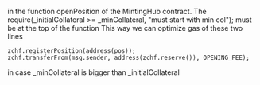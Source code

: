 in the function openPosition of the MintingHub contract. The require(_initialCollateral >= _minCollateral, "must start with min col"); must be at the top of the function
This way we can optimize gas of these two lines 
```
zchf.registerPosition(address(pos));
zchf.transferFrom(msg.sender, address(zchf.reserve()), OPENING_FEE);
```

in case _minCollateral is bigger than _initialCollateral